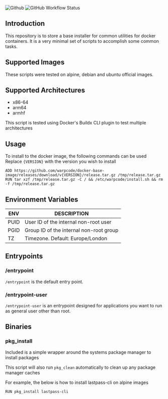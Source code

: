 ![Github](https://img.shields.io/badge/Warpcode-Github-green?logo=github&style=for-the-badge) ![GitHub Workflow Status](https://img.shields.io/github/workflow/status/warpcode/docker-base-image/Build%20the%20image?style=for-the-badge)

## Introduction
This repository is to store a base installer for common utilities for docker containers.
It is a very minimal set of scripts to accomplish some common tasks.

## Supported Images
These scripts were tested on alpine, debian and ubuntu official images.

## Supported Architectures
* x86-64
* arm64
* armhf

This script is tested using Docker's Buildx CLI plugin to test multiple architectures

## Usage
To install to the docker image, the following commands can be used
Replace `{VERSION}` with the version you wish to install
```
ADD https://github.com/warpcode/docker-base-image/releases/download/v{VERSION}/release.tar.gz /tmp/release.tar.gz
RUN tar xzf /tmp/release.tar.gz -C / && /etc/warpcode/install.sh && rm -f /tmp/release.tar.gz
```

## Environment Variables
| ENV  | DESCRIPTION                             |
|------|-----------------------------------------|
| PUID | User ID of the internal non-root user   |
| PGID | Group ID of the internal non-root group |
| TZ   | Timezone. Default: Europe/London        |


## Entrypoints
### /entrypoint
`/entrypoint` is the default entry point.

### /entrypoint-user
`/entrypoint-user` is an entrypoint designed for applications you want to run as general user other than root.

## Binaries

### pkg_install
Included is a simple wrapper around the systems package manager to install packages

This script will also run `pkg_clean` automatically to clean up any package manager caches

For example, the below is how to install lastpass-cli on alpine images

```
RUN pkg_install lastpass-cli
```

